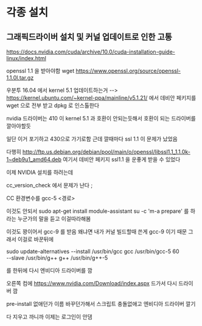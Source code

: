 # 각종 설치 


## 그래픽드라이버 설치 및 커널 업데이트로 인한 고통 

https://docs.nvidia.com/cuda/archive/10.0/cuda-installation-guide-linux/index.html

openssl 1.1 을 받아야함 
wget https://www.openssl.org/source/openssl-1.1.0l.tar.gz

우분투 16.04 에서  kernel 5.1 업데이트하는거 --> https://kernel.ubuntu.com/~kernel-ppa/mainline/v5.1.21/ 에서 데비안 페키지를 
wget 으로 전부 받고 dpkg 로 인스톨한다

nvidia 드라이버는 410 이 kernel 5.1 과 호환이 안되는듯해서 호환이 되는 드라이버를 깔아야할듯 

일단 이거 포기하고 430으로 가기로함 근데 깔때마다 
ssl 1.1 이 문제가 났었음 

다행히
http://ftp.us.debian.org/debian/pool/main/o/openssl/libssl1.1_1.1.0k-1~deb9u1_amd64.deb 여기서 데비안 페키지 ssl1.1 을 운좋게 받을 수 
있었다


이제 NVIDIA 설치를 하려는데 

cc_version_check 에서 문제가 난다 ;

CC  환경변수를 gcc-5 <경로>

이것도 안되서 
sudo apt-get install module-assistant
su -c 'm-a prepare' 를 하라는 누군가의 말을 듣고 이걸따라해봄


이것도 꽝이어서 gcc-9 를 받음 왜냐면 내가 커널 빌드할때 쓴게 gcc-9 이기 때문
그래서 이걸로 바꾼뒤에 

sudo update-alternatives --install /usr/bin/gcc gcc /usr/bin/gcc-5 60 \
                         --slave /usr/bin/g++ g++ /usr/bin/g++-5 

를 한뒤에 다시 엔비디아 드라이버를 깜


오른쪽 컴에 
https://www.nvidia.com/Download/index.aspx
드가서 다시 드라이버 깜


pre-install 없애던가 이름 바꾸던가해서 스크립트 충돌없애고 엔비디아 드라이버 깔기 


다 지우고 까니까 이제는 로그인이 안댐
